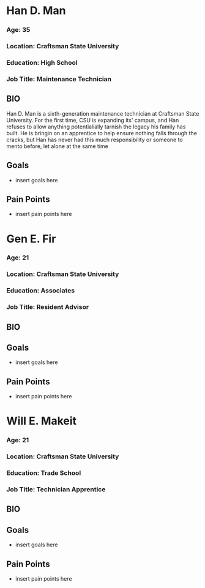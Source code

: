 # Han D. Man
### Age: 35
### Location: Craftsman State University
### Education: High School
### Job Title: Maintenance Technician

## BIO
Han D. Man is a sixth-generation maintenance technician at Craftsman State University.
For the first time, CSU is expanding its' campus, and Han refuses to allow anything
potentialially tarnish the legacy his family has built. He is bringin on an apprentice
to help ensure nothing falls through the cracks, but Han has never had this much responsibility or
someone to mento before, let alone at the same time

## Goals
- insert goals here

## Pain Points
- insert pain points here

# Gen E. Fir
### Age: 21
### Location: Craftsman State University
### Education: Associates
### Job Title: Resident Advisor

## BIO

## Goals
- insert goals here

## Pain Points
- insert pain points here

# Will E. Makeit
### Age: 21
### Location: Craftsman State University
### Education: Trade School
### Job Title: Technician Apprentice

## BIO

## Goals
- insert goals here

## Pain Points
- insert pain points here

  


